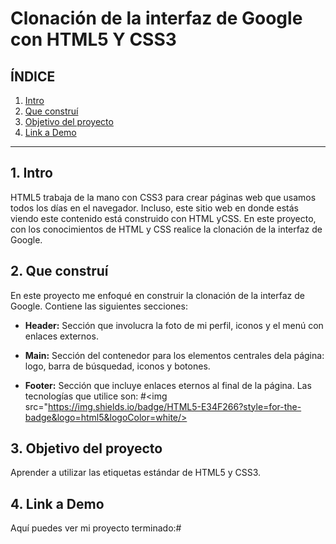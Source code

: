 # Clonación de la interfaz de Google con HTML5 Y CSS3

## **ÍNDICE**

1. [Intro](#)
2. [Que construí](#)
3. [Objetivo del proyecto](#)
4. [Link a Demo](#)

****

## 1. Intro
HTML5 trabaja de la mano con CSS3 para crear páginas web que usamos todos los días en el navegador. Incluso, este sitio web en donde estás viendo este contenido está construido con HTML yCSS. En este proyecto, con los conocimientos de HTML y CSS realice la clonación de la interfaz de Google.

## 2. Que construí
En este proyecto me enfoqué en construir la clonación de la interfaz de Google.
Contiene las siguientes secciones:

* **Header:** Sección que involucra la foto de mi perfil, iconos y el menú con enlaces externos.
  
* **Main:** Sección del contenedor para los elementos centrales dela página: logo, barra de búsquedad, iconos y botones.
  
* **Footer:** Sección que incluye enlaces eternos al final de la página.
Las tecnologías que utilice son:
#<img src="https://img.shields.io/badge/HTML5-E34F266?style=for-the-badge&logo=html5&logoColor=white/>

## 3. Objetivo del proyecto
Aprender a utilizar las etiquetas estándar de HTML5 y CSS3.

## 4. Link a Demo
Aquí puedes ver mi proyecto terminado:#
